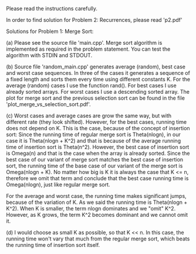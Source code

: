 Please read the instructions carefully.

In order to find solution for Problem 2: Recurrences, please read 'p2.pdf'

Solutions for Problem 1: Merge Sort:

(a) Please see the source file 'main.cpp'. Merge sort algorithm is implemented as required in the problem statement. You can test the algorithm with STDIN and STDOUT.

(b) Source file 'random_main.cpp' generates average (random), best case and worst case sequences. In three of the cases it generates a sequence of a fixed length and sorts them every time using different constants K. For the average (random) cases I use the function rand(). For best cases I use already sorted arrays. For worst cases I use a descending sorted array. The plot for merge sort and the previous selection sort can be found in the file 'plot_merge_vs_selection_sort.pdf'.

(c) Worst cases and average cases are grow the same way, but with different rate (they look shifted). However, for the best cases, running time does not depend on K. This is the case, because of the concept of insertion sort:
    Since the running time of regular merge sort is Theta(nlogn), in our case it is Theta(nlogn + K^2) and that is because of the average running time of insertion sort is Theta(n^2). However, the best case of insertion sort is Omega(n) and that is the case when the array is already sorted. Since the best case of our variant of merge sort matches the best case of insertion sort, the running time of the base case of our variant of the merge sort is Omega(nlogn + K). No matter how big is K it is always the case that K <= n, therefore we omit that term and conclude that the best case running time is Omega(nlogn), just like regular merge sort. 

For the average and worst case, the running time makes significant jumps, because of the variation of K. As we said the running time is Theta(nlogn + K^2). When K is smaller, the term nlogn dominates and we "omit" K^2. However, as K grows, the term K^2 becomes dominant and we cannot omit it.

(d) I would choose as small K as possible, so that K << n. In this case, the running time won't vary that much from the regular merge sort, which beats the running time of insertion sort itself. 